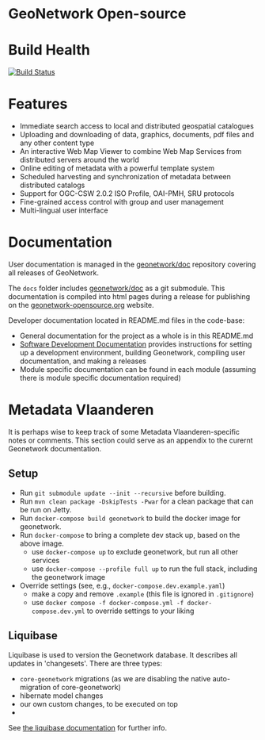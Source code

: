# GeoNetwork Open-source

# Build Health

[![Build Status](https://github.com/geonetwork/core-geonetwork/actions/workflows/linux.yml/badge.svg?branch=main)](https://github.com/geonetwork/core-geonetwork/actions/workflows/linux.yml?query=branch%3Amain)

# Features

* Immediate search access to local and distributed geospatial catalogues
* Uploading and downloading of data, graphics, documents, pdf files and any other content type
* An interactive Web Map Viewer to combine Web Map Services from distributed servers around the world
* Online editing of metadata with a powerful template system
* Scheduled harvesting and synchronization of metadata between distributed catalogs
* Support for OGC-CSW 2.0.2 ISO Profile, OAI-PMH, SRU protocols
* Fine-grained access control with group and user management
* Multi-lingual user interface

# Documentation

User documentation is managed in the [geonetwork/doc](https://github.com/geonetwork/doc) repository covering all releases of GeoNetwork.

The `docs` folder includes [geonetwork/doc](https://github.com/geonetwork/doc) as a git submodule. This documentation is compiled into html pages during a release for publishing on the [geonetwork-opensource.org](http://geonetwork-opensource.org) website.

Developer documentation located in README.md files in the code-base:

* General documentation for the project as a whole is in this README.md
* [Software Development Documentation](/software_development/README.md) provides instructions for setting up a development environment, building Geonetwork, compiling user documentation, and making a releases
* Module specific documentation can be found in each module (assuming there is module specific documentation required)


# Metadata Vlaanderen

It is perhaps wise to keep track of some Metadata Vlaanderen-specific notes or comments. This section could serve as an appendix to the curernt Geonetwork documentation.

## Setup
- Run `git submodule update --init --recursive` before building.
- Run `mvn clean package -DskipTests -Pwar` for a clean package that can be run on Jetty.
- Run `docker-compose build geonetwork` to build the docker image for geonetwork.
- Run `docker-compose` to bring a complete dev stack up, based on the above image.
  - use `docker-compose up` to exclude geonetwork, but run all other services
  - use `docker-compose --profile full up` to run the full stack, including the geonetwork image
- Override settings (see, e.g., `docker-compose.dev.example.yaml`)
  - make a copy and remove `.example` (this file is ignored in `.gitignore`) 
  - use `docker compose -f docker-compose.yml -f docker-compose.dev.yml` to override settings to your liking

## Liquibase
Liquibase is used to version the Geonetwork database. It describes all updates in 'changesets'. There are three types:
- `core-geonetwork` migrations (as we are disabling the native auto-migration of core-geonetwork)
- hibernate model changes
- our own custom changes, to be executed on top
- 
See [the liquibase documentation](/liquibase/README.md) for further info.
